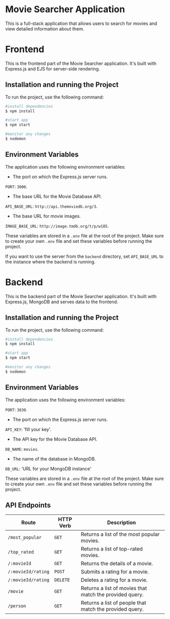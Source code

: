 # Movie Searcher Application
This is a full-stack application that allows users to search for movies and view detailed information about them. 

# Frontend

This is the frontend part of the Movie Searcher application. It's built with Express.js and EJS for server-side rendering.

## Installation and running the Project

To run the project, use the following command:

```bash
#install dependencies
$ npm install

#start app
$ npm start

#monitor any changes
$ nodemon
```

## Environment Variables

The application uses the following environment variables:

- The port on which the Express.js server runs.

`PORT`: `3000`.
- The base URL for the Movie Database API.

`API_BASE_URL`: `http://api.themoviedb.org/3`.
- The base URL for movie images.

`IMAGE_BASE_URL`: `http://image.tmdb.org/t/p/w185`.

These variables are stored in a `.env` file at the root of the project. Make sure to create your own `.env` file and set these variables before running the project.

If you want to use the server from the `backend` directory, set `API_BASE_URL` to the instance where the backend is running.


# Backend

This is the backend part of the Movie Searcher application. It's built with Express.js, MongoDB and serves data to the frontend.

## Installation and running the Project

To run the project, use the following command:

```bash
#install dependencies
$ npm install

#start app
$ npm start

#monitor any changes
$ nodemon
```

## Environment Variables

The application uses the following environment variables:

`PORT`: `3030`.
- The port on which the Express.js server runs.

`API_KEY`: 'fill your key'.
- The API key for the Movie Database API.

`DB_NAME`: `movies`.
- The name of the database in MongoDB.

`DB_URL`: 'URL for your MongoDB instance'

These variables are stored in a `.env` file at the root of the project. Make sure to create your own `.env` file and set these variables before running the project.


## API Endpoints

| Route | HTTP Verb | Description |
|-------|-----------|-------------|
| `/most_popular` | `GET` | Returns a list of the most popular movies. |
| `/top_rated` | `GET` | Returns a list of top-rated movies. |
| `/:movieId` | `GET` | Returns the details of a movie. |
| `/:movieId/rating` | `POST` | Submits a rating for a movie. |
| `/:movieId/rating` | `DELETE` | Deletes a rating for a movie. |
| `/movie` | `GET` | Returns a list of movies that match the provided query. |
| `/person` | `GET` | Returns a list of people that match the provided query. |